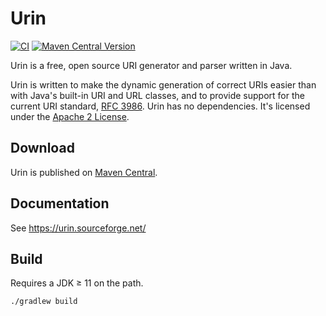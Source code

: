# Urin

[![CI](https://github.com/project-urin/urin/actions/workflows/ci.yaml/badge.svg)](https://github.com/project-urin/urin/actions/workflows/ci.yaml)
[![Maven Central Version](https://img.shields.io/maven-central/v/net.sourceforge.urin/urin?label=Maven%20Central)](https://central.sonatype.com/artifact/net.sourceforge.urin/urin)

Urin is a free, open source URI generator and parser written in Java.

Urin is written to make the dynamic generation of correct URIs easier than with Java's built-in URI and URL classes, and to provide support for the current URI standard, [RFC 3986](https://tools.ietf.org/html/rfc3986). Urin has no dependencies. It's licensed under the [Apache 2 License](https://www.apache.org/licenses/LICENSE-2.0).

## Download

Urin is published on [Maven Central](https://central.sonatype.com/artifact/net.sourceforge.urin/urin).

## Documentation

See https://urin.sourceforge.net/

## Build

Requires a JDK ≥ 11 on the path.

```shell
./gradlew build
```